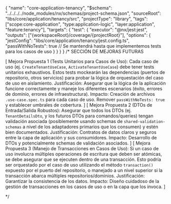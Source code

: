{
  "name": "core-application-tenancy",
  "$schema": "../../../../node_modules/nx/schemas/project-schema.json",
  "sourceRoot": "libs/core/application/tenancy/src",
  "projectType": "library",
  "tags": ["scope:core-application", "type:application-logic", "layer:application", "feature:tenancy"],
  "targets": {
    "test": {
      "executor": "@nx/jest:jest",
      "outputs": ["{workspaceRoot}/coverage/{projectRoot}"],
      "options": {
        "jestConfig": "libs/core/application/tenancy/jest.config.ts",
        "passWithNoTests": true // Se mantendrá hasta que implementemos tests para los casos de uso
      }
    }
  }
}
/* SECCIÓN DE MEJORAS FUTURAS

[
  Mejora Propuesta 1 (Tests Unitarios para Casos de Uso): Cada caso de uso (ej. `CreateTenantUseCase`, `ActivateTenantUseCase`) debe tener tests unitarios exhaustivos. Estos tests mockearán las dependencias (puertos de repositorio, otros servicios) para probar la lógica de orquestación del caso de uso en aislamiento.
  Justificación: Asegurar que la lógica de la aplicación funcione correctamente y maneje los diferentes escenarios (éxito, errores de dominio, errores de infraestructura).
  Impacto: Creación de archivos `.use-case.spec.ts` para cada caso de uso. Remover `passWithNoTests: true` y establecer umbrales de cobertura.
]
[
  Mejora Propuesta 2 (DTOs de Entrada/Salida Robustos): Asegurar que todos los DTOs (ej. `TenantDetailsDto`, y los futuros DTOs para comandos/queries) tengan validación asociada (posiblemente usando schemas de `shared-validation-schemas` a nivel de los adaptadores primarios que los consumen) y estén bien documentados.
  Justificación: Contratos de datos claros y seguros entre la capa de aplicación y sus consumidores.
  Impacto: Desarrollo de DTOs y potencialmente schemas de validación asociados.
]
[
  Mejora Propuesta 3 (Manejo de Transacciones en Casos de Uso): Si un caso de uso involucra múltiples operaciones de escritura que deben ser atómicas, se debe asegurar que se ejecuten dentro de una transacción. Esto podría ser orquestado por el caso de uso utilizando el método `transaction()` expuesto por el puerto del repositorio, o manejado a un nivel superior si la transacción abarca múltiples repositorios/dominios.
  Justificación: Garantizar la consistencia de los datos.
  Impacto: Diseño cuidadoso de la gestión de transacciones en los casos de uso o en la capa que los invoca.
]

*/
